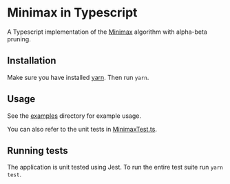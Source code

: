 # Minimax in Typescript

A Typescript implementation of the [Minimax](https://en.wikipedia.org/wiki/Minimax) algorithm with alpha-beta pruning.

## Installation

Make sure you have installed [yarn](https://yarnpkg.com/lang/en/). Then run `yarn`.

## Usage

See the [examples](examples/) directory for example usage.

You can also refer to the unit tests in [MinimaxTest.ts](__tests__/MinimaxTest.ts).

## Running tests

The application is unit tested using Jest. To run the entire test suite run `yarn test`.
